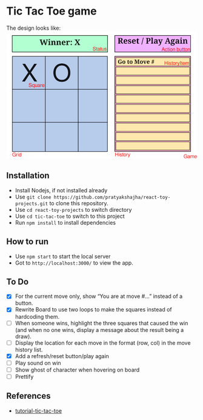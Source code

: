 # Tic Tac Toe game
The design looks like:
![companents-image](image.png)

## Installation
- Install Nodejs, if not installed already
- Use `git clone https://github.com/pratyakshajha/react-toy-projects.git` to clone this repository.
- Use `cd react-toy-projects` to switch directory
- Use `cd tic-tac-toe` to switch to this project
- Run `npm install` to install dependencies

## How to run
- Use `npm start` to start the local server
- Got to `http://localhost:3000/` to view the app.

## To Do
- [X] For the current move only, show “You are at move #…” instead of a button.
- [X] Rewrite Board to use two loops to make the squares instead of hardcoding them.
- [ ] When someone wins, highlight the three squares that caused the win (and when no one wins, display a message about the result being a draw).
- [ ] Display the location for each move in the format (row, col) in the move history list.
- [X] Add a refresh/reset button/play again
- [ ] Play sound on win
- [ ] Show ghost of character when hovering on board
- [ ] Prettify

## References
- [tutorial-tic-tac-toe](https://react.dev/learn/tutorial-tic-tac-toe)